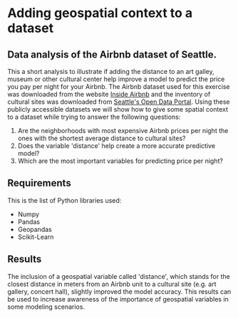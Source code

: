 # Adding geospatial context to a dataset
## Data analysis of the Airbnb dataset of Seattle.
This a short analysis to illustrate if adding the distance to an art galley, museum or other cultural center help improve a model to predict the price you pay per night for your Airbnb. The Airbnb dataset used for this exercise was downloaded from the website [Inside Airbnb](http://insideairbnb.com/) and the inventory of cultural sites was downloaded from [Seattle's Open Data Portal](https://data.seattle.gov/). Using these publicly accessible datasets we will show how to give some spatial context to a dataset while trying to answer the following questions:

1. Are the neighborhoods with most expensive Airbnb prices per night the ones with the shortest average distance to cultural sites?
2. Does the variable 'distance' help create a more accurate predictive model?
3. Which are the most important variables for predicting price per night?

## Requirements
This is the list of Python libraries used:
* Numpy
* Pandas
* Geopandas
* Scikit-Learn

## Results
The inclusion of a geospatial variable called 'distance', which stands for the closest distance in meters from an Airbnb unit to a cultural site (e.g. art gallery, concert hall), slightly improved the model accuracy. This results can be used to increase awareness of the importance of geospatial variables in some modeling scenarios.